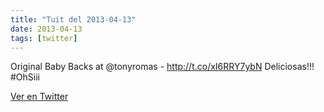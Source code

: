 ```yaml
---
title: "Tuit del 2013-04-13"
date: 2013-04-13
tags: [twitter]
---
```


Original Baby Backs at @tonyromas - http://t.co/xI6RRY7ybN Deliciosas!!! #OhSiii



[Ver en Twitter](https://twitter.com/i/web/status/323069892855218176)
